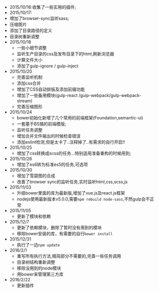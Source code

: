 -  2015/10/16:收集了一些实用的插件;
-  2015/10/17:
 - 增加了browser-sync监听sass;
 - 压缩图片
 - 添加了目录路径的定义
 - 目录树重新调整
- 2015/10/18
  - 一些小细节调整
  - 监听生产目录的css及发布目录下的html,刷新浏览器
  - 计算文件大小
  - 添加了gulp-ignore / gulp-inject
- 2015/10/20
  - 完善监听机制
  - 添加css合并
  - 增加了CSS自动排版及添加前缀功能
  - 增加了一些备用模块(gulp-react /gulp-webpack/gulp-webpack-stream)
  - 完善压缩图形
- 2015/10/24
  - bower初始化新增了几个常用的前端框架(Foundation,semantic-ui)
  - 一套基于BS搞的前端模版;
  - 监听任务调整  
  - 增加合并文件输出的时候检查错误
  - 添加eslint检测,但是太卡了..注释掉了..有需求的自行开启!!
- 2015/10/25
  - 增加了css转换成scss的任务...特别适用准备重构的时候用到;  
- 2015/10/26
  - 增加了es6转为标准es5的任务,可选项
- 2015/10/30
  - 增加了雪碧图的合成
  - 改善了browser sync的监听任务,实时监听html,css,scss,js
- 2015/11/03
  - 升级bower里面的库为最新版,增加了vue.js及react.js框架
  - nodejs使用最新版本v5.0.0,需要`npm rebuild node-sass`,不然gulp会不正常
- 2015/11/05
  - 更新了模块和依赖 
- 2015/12/7
  - 更新了依赖模块，删除了暂时没有用到的模块
  - 移除bower安装的库，有需要的自行`bower install`
- 2015/12/31
  - 执行了一边`npm update`
- 2016/2/1
  - 重写所有执行方法,精简部分不需要的,完善一些任务调用
  - 目录树结构重新调整
  - 移除没用到的node模块
  - 用bower来管理第三方库
- 2016/2/22
  - 更新插件 
  
